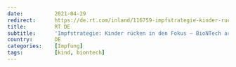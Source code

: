 ```yaml
---
date:          2021-04-29
redirect:      https://de.rt.com/inland/116759-impfstrategie-kinder-rucken-in-fokus/
title:         RT DE
subtitle:      'Impfstrategie: Kinder rücken in den Fokus – BioNTech arbeitet an Vakzin für Kinder ab 6 Monate'
country:       DE
categories:    [Impfung]
tags:          [kind, biontech]
---
```

